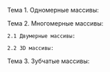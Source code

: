 Тема 1. Одномерные массивы:

Тема 2. Многомерные массивы:

	2.1 Двумерные массивы:
		
	2.2 3D массивы:

Тема 3. Зубчатые массивы: